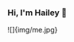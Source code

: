### Hi, I'm Hailey 🩵
![]{img/me.jpg}



<!--
**HaileyMarieRobinson/HaileyMarieRobinson** is a ✨ _special_ ✨ repository because its `README.md` (this file) appears on your GitHub profile.


